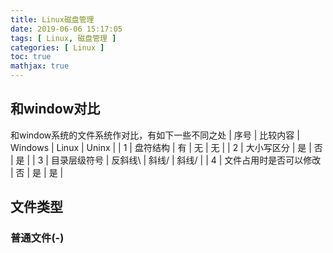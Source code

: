 ```yaml
---
title: Linux磁盘管理
date: 2019-06-06 15:17:05
tags: [ Linux, 磁盘管理 ]
categories: [ Linux ]
toc: true
mathjax: true
---
```


和window对比
------------------
和window系统的文件系统作对比，有如下一些不同之处
| 序号 | 比较内容 | Windows | Linux | Uninx |
| 1 | 盘符结构 | 有 | 无 | 无 |
| 2 | 大小写区分 | 是 | 否 | 是 |
| 3 | 目录层级符号 | 反斜线\ | 斜线/ | 斜线/ |
| 4 | 文件占用时是否可以修改 | 否 | 是 | 是 |
  
## 文件类型
### 普通文件(-)